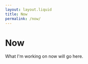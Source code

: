 ```yaml
---
layout: layout.liquid
title: Now
permalink: /now/
---
```


# Now

What I'm working on now will go here.